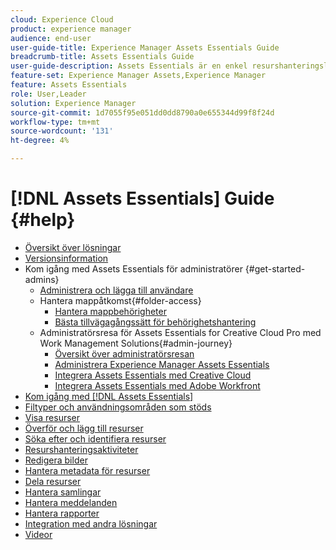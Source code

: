 ```yaml
---
cloud: Experience Cloud
product: experience manager
audience: end-user
user-guide-title: Experience Manager Assets Essentials Guide
breadcrumb-title: Assets Essentials Guide
user-guide-description: Assets Essentials är en enkel resurshanteringslösning som fungerar inifrån andra Experience Cloud-program.
feature-set: Experience Manager Assets,Experience Manager
feature: Assets Essentials
role: User,Leader
solution: Experience Manager
source-git-commit: 1d7055f95e051dd0dd8790a0e655344d99f8f24d
workflow-type: tm+mt
source-wordcount: '131'
ht-degree: 4%

---
```



# [!DNL Assets Essentials] Guide {#help}

+ [Översikt över lösningar](introduction.md)
+ [Versionsinformation](release-notes.md)
+ Kom igång med Assets Essentials för administratörer {#get-started-admins}
   + [Administrera och lägga till användare](deploy-administer.md)
   + Hantera mappåtkomst{#folder-access}
      + [Hantera mappbehörigheter](manage-permissions.md)
      + [Bästa tillvägagångssätt för behörighetshantering](permission-management-best-practices.md)
   + Administratörsresa för Assets Essentials for Creative Cloud Pro med Work Management Solutions{#admin-journey}
      + [Översikt över administratörsresan](assets-essentials-cc-pro-work-management-admin-journey.md)
      + [Administrera Experience Manager Assets Essentials](adminster-aem-assets-essentials.md)
      + [Integrera Assets Essentials med Creative Cloud](integrate-assets-essentials-creative-cloud.md)
      + [Integrera Assets Essentials med Adobe Workfront](integrate-assets-essentials-workfront.md)
+ [Kom igång med [!DNL Assets Essentials]](get-started.md)
+ [Filtyper och användningsområden som stöds](supported-file-formats.md)
+ [Visa resurser](navigate-view.md)
+ [Överför och lägg till resurser](add-delete.md)
+ [Söka efter och identifiera resurser](search.md)
+ [Resurshanteringsaktiviteter](manage-organize.md)
+ [Redigera bilder](edit-images.md)
+ [Hantera metadata för resurser](metadata.md)
+ [Dela resurser](share-links-for-assets.md)
+ [Hantera samlingar](manage-collections.md)
+ [Hantera meddelanden](manage-notifications.md)
+ [Hantera rapporter](manage-reports.md)
+ [Integration med andra lösningar](integration.md)
+ [Videor](https://experienceleague.adobe.com/docs/experience-manager-learn/assets-essentials/overview.html)
